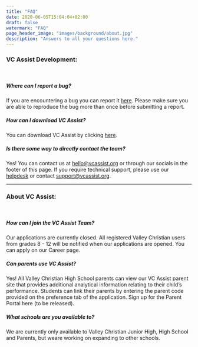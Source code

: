 ```yaml
---
title: "FAQ"
date: 2020-06-05T15:04:04+02:00
draft: false
watermark: "FAQ"
page_header_image: "images/background/about.jpg"
description: "Answers to all your questions here."
---
```



### VC Assist Development:
<br>

##### Where can I report a bug?

If you are encountering a bug you can report it [here](https://vc-assist.atlassian.net/servicedesk/customer/portals). Please make sure you are able to reproduce the bug more than once before submitting a report.  


##### How can I download VC Assist?

You can download VC Assist by clicking [here](https://apps.apple.com/us/app/vcs-assist/id1606432376).

##### Is there some way to directly contact the team?

Yes! You can contact us at [hello@vcassist.org](emailto:hello@vcassist.org) or through our socials in the footer of this page. If you require technical support, please use our [helpdesk](https://vc-assist.atlassian.net/servicedesk/customer/portals) or contact [support@vcassist.org](emailto:support@vcassist.org).

<hr>

### About VC Assist:
<br>

##### How can I join the VC Assist Team?

Our applications are currently closed. All registered Valley Christian users from grades 8 - 12 will be notified when our applications are opened. You can apply on our Career page.

##### Can parents use VC Assist?

Yes! All Valley Christian High School parents can view our VC Assist parent site that provides additional analytical information relating to their child’s performance. Students can link their parents by entering the parent code provided on the preference tab of the application. Sign up for the Parent Portal here (to be released).



##### What schools are you available to?

We are currently only available to Valley Christian Junior High, High School and Parents, but weare working on expanding to other schools. 


<!--- <hr>


### What about Fairness?
<br>

##### Are the games fair?

Yes they are. We limit the number of trading activities with our ACT token. Also every player starts with the same amount of virtual trading capital. 


##### Do I have a chance if I can only spend 2 hours a day on the tournament?

Yes you do. We introduced the ACT token to limit excessive trading. Players must decide carefully, how often and when they trade. It is also possible that a simple buy and hold strategy can also outperform a very active trading strategy.

<hr>

### FAQ related to ACT Tokens
<br>

##### Why did you introduce the ACT tokens to the game?

The limited supply of ACT tokens during tournaments make a game fair. In addition, instead of blindly executing trades after trades the players have to decide when and how often they trade.
This adds another strategy component to the game.   

##### Can I sell the ACT tokens back to the platform? Are they worthless outside of the platform?

No, unspent ACT tokens are automatically destroyed after 24 hours if not used. However, some more advanced games allow to acquire more ACT tokens or exchange ACT tokens between players, which creates another strategy component in the game.

<hr>

### FAQ related to Player Ranking and Game Settlment
<br>

##### What happens if two players have the same score?

If two players are scored the same and share the rank 5 for example, then the rank of the next best player will be 7 instead of 6.


##### Why does the settlement of the game take some time and is not instantaneously?

Our platform is built on strict security processes. As such, all the game pot wallets are so called cold wallets, off the internet. To transfer the tournament pot funds back to the players according to result of the game, transactions must be generated, validated, signed offline and then sent for execution to a blockchain. This process takes some time.

<hr>

### FAQ related to AI signals 
<br>

##### Why do you give away such a precious real-time AI signals for free during the tournaments?

We believe that retail traders need to be aware of and educated about modern trading technology, including AI, machine learning and real time data analysis. If they decide to trade in real, they will face competition with market participants that use this technology regularly.


##### I like the real-time AI signals a lot. Can I also get them outside of tournament period?

Currently the signals are only available during tournament periods. In the future players may get a subscription option as well.

-->